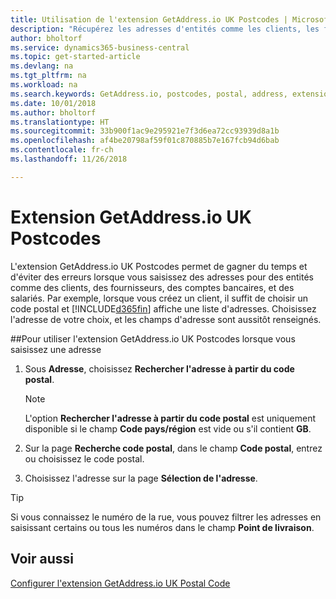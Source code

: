 ```yaml
---
title: Utilisation de l'extension GetAddress.io UK Postcodes | Microsoft Docs
description: "Récupérez les adresses d'entités comme les clients, les fournisseurs, les salariés, et les banques du Royaume-Uni auprès du service GetAddress.io."
author: bholtorf
ms.service: dynamics365-business-central
ms.topic: get-started-article
ms.devlang: na
ms.tgt_pltfrm: na
ms.workload: na
ms.search.keywords: GetAddress.io, postcodes, postal, address, extension
ms.date: 10/01/2018
ms.author: bholtorf
ms.translationtype: HT
ms.sourcegitcommit: 33b900f1ac9e295921e7f3d6ea72cc93939d8a1b
ms.openlocfilehash: af4be20798af59f01c870885b7e167fcb94d6bab
ms.contentlocale: fr-ch
ms.lasthandoff: 11/26/2018

---
```


# <a name="the-getaddressio-uk-postcodes-extension"></a>Extension GetAddress.io UK Postcodes
L'extension GetAddress.io UK Postcodes permet de gagner du temps et d'éviter des erreurs lorsque vous saisissez des adresses pour des entités comme des clients, des fournisseurs, des comptes bancaires, et des salariés. Par exemple, lorsque vous créez un client, il suffit de choisir un code postal et [!INCLUDE[d365fin](includes/d365fin_md.md)] affiche une liste d'adresses. Choisissez l'adresse de votre choix, et les champs d'adresse sont aussitôt renseignés.  

##<a name="to-use-the-getaddressio-uk-postcodes-extension-when-you-enter-an-address"></a>Pour utiliser l'extension GetAddress.io UK Postcodes lorsque vous saisissez une adresse
1. Sous **Adresse**, choisissez **Rechercher l'adresse à partir du code postal**.  

    > [!NOTE]  
    >   L'option **Rechercher l'adresse à partir du code postal** est uniquement disponible si le champ **Code pays/région** est vide ou s'il contient **GB**.
2. Sur la page **Recherche code postal**, dans le champ **Code postal**, entrez ou choisissez le code postal.  
3. Choisissez l'adresse sur la page **Sélection de l'adresse**.  

> [!TIP]  
>   Si vous connaissez le numéro de la rue, vous pouvez filtrer les adresses en saisissant certains ou tous les numéros dans le champ **Point de livraison**.


## <a name="see-also"></a>Voir aussi
[Configurer l'extension GetAddress.io UK Postal Code](LocalFunctionality/UnitedKingdom/uk-setup-postal-code-service.md)

